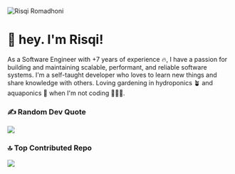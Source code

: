 ![Risqi Romadhoni](https://github.com/user-attachments/assets/9bbd60ff-3e6b-4c2a-9826-93bf49951363)

# 👋 hey. I'm Risqi!
As a Software Engineer with +7 years of experience 🔥, I have a passion for building and maintaining scalable, performant, and reliable software systems. I'm a self-taught developer who loves to learn new things and share knowledge with others. Loving gardening in hydroponics 🪴 and aquaponics 🪷 when I'm not coding 🧑🏻‍💻.

### ✍️ Random Dev Quote
![](https://quotes-github-readme.vercel.app/api?type=horizontal&theme=tokyonight)

### 🔝 Top Contributed Repo
![](https://github-contributor-stats.vercel.app/api?username=risqiromadhoni&limit=5&theme=nightowl&combine_all_yearly_contributions=true)
